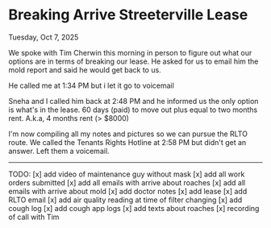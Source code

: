 # Breaking Arrive Streeterville Lease

Tuesday, Oct 7, 2025

We spoke with Tim Cherwin this morning in person to figure out what our options are in terms of breaking our lease. He asked for us to email him the mold report and said he would get back to us. 

He called me at 1:34 PM but i let it go to voicemail

Sneha and I called him back at 2:48 PM and he informed us the only option is what's in the lease. 60 days (paid) to move out plus equal to two months rent. A.k.a, 4 months rent (> $8000)

I'm now compiling all my notes and pictures so we can pursue the RLTO route. We called the Tenants Rights Hotline at 2:58 PM but didn't get an answer. Left them a voicemail.


_____________________


TODO:
[x] add video of maintenance guy without mask
[x] add all work orders submitted
[x] add all emails with arrive about roaches
[x] add all emails with arrive about mold
[x] add doctor notes
[x] add lease
[x] add RLTO email
[x] add air quality reading at time of filter changing
[x] add cough log
[x] add cough app logs
[x] add texts about roaches
[x] recording of call with Tim
